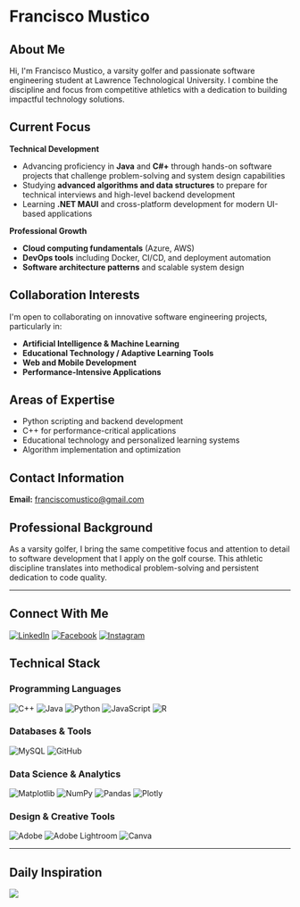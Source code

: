 # Francisco Mustico

## About Me

Hi, I'm Francisco Mustico, a varsity golfer and passionate software engineering student at Lawrence Technological University. I combine the discipline and focus from competitive athletics with a dedication to building impactful technology solutions.

## Current Focus

**Technical Development**
- Advancing proficiency in **Java** and **C#+** through hands-on software projects that challenge problem-solving and system design capabilities
- Studying **advanced algorithms and data structures** to prepare for technical interviews and high-level backend development
- Learning **.NET MAUI** and cross-platform development for modern UI-based applications

**Professional Growth**
- **Cloud computing fundamentals** (Azure, AWS)
- **DevOps tools** including Docker, CI/CD, and deployment automation
- **Software architecture patterns** and scalable system design

## Collaboration Interests

I'm open to collaborating on innovative software engineering projects, particularly in:

- **Artificial Intelligence & Machine Learning**
- **Educational Technology / Adaptive Learning Tools**
- **Web and Mobile Development**
- **Performance-Intensive Applications**

## Areas of Expertise

- Python scripting and backend development
- C++ for performance-critical applications
- Educational technology and personalized learning systems
- Algorithm implementation and optimization

## Contact Information

**Email:** franciscomustico@gmail.com

## Professional Background

As a varsity golfer, I bring the same competitive focus and attention to detail to software development that I apply on the golf course. This athletic discipline translates into methodical problem-solving and persistent dedication to code quality.

---

## Connect With Me

[![LinkedIn](https://img.shields.io/badge/LinkedIn-%230077B5.svg?logo=linkedin&logoColor=white)](https://www.linkedin.com/in/francisco-mustico/)
[![Facebook](https://img.shields.io/badge/Facebook-%231877F2.svg?logo=Facebook&logoColor=white)](https://www.facebook.com/francisco.mustico/)
[![Instagram](https://img.shields.io/badge/Instagram-%23E4405F.svg?logo=Instagram&logoColor=white)](https://instagram.com/fran.mustico)

## Technical Stack

### Programming Languages
![C++](https://img.shields.io/badge/c++-%2300599C.svg?style=for-the-badge&logo=c%2B%2B&logoColor=white)
![Java](https://img.shields.io/badge/java-%23ED8B00.svg?style=for-the-badge&logo=openjdk&logoColor=white)
![Python](https://img.shields.io/badge/python-3670A0?style=for-the-badge&logo=python&logoColor=ffdd54)
![JavaScript](https://img.shields.io/badge/javascript-%23323330.svg?style=for-the-badge&logo=javascript&logoColor=%23F7DF1E)
![R](https://img.shields.io/badge/r-%23276DC3.svg?style=for-the-badge&logo=r&logoColor=white)

### Databases & Tools
![MySQL](https://img.shields.io/badge/mysql-4479A1.svg?style=for-the-badge&logo=mysql&logoColor=white)
![GitHub](https://img.shields.io/badge/github-%23121011.svg?style=for-the-badge&logo=github&logoColor=white)

### Data Science & Analytics
![Matplotlib](https://img.shields.io/badge/Matplotlib-%23ffffff.svg?style=for-the-badge&logo=Matplotlib&logoColor=black)
![NumPy](https://img.shields.io/badge/numpy-%23013243.svg?style=for-the-badge&logo=numpy&logoColor=white)
![Pandas](https://img.shields.io/badge/pandas-%23150458.svg?style=for-the-badge&logo=pandas&logoColor=white)
![Plotly](https://img.shields.io/badge/Plotly-%233F4F75.svg?style=for-the-badge&logo=plotly&logoColor=white)

### Design & Creative Tools
![Adobe](https://img.shields.io/badge/adobe-%23FF0000.svg?style=for-the-badge&logo=adobe&logoColor=white)
![Adobe Lightroom](https://img.shields.io/badge/Adobe%20Lightroom-31A8FF.svg?style=for-the-badge&logo=Adobe%20Lightroom&logoColor=white)
![Canva](https://img.shields.io/badge/Canva-%2300C4CC.svg?style=for-the-badge&logo=Canva&logoColor=white)

---

## Daily Inspiration

![](https://quotes-github-readme.vercel.app/api?type=horizontal&theme=radical)
